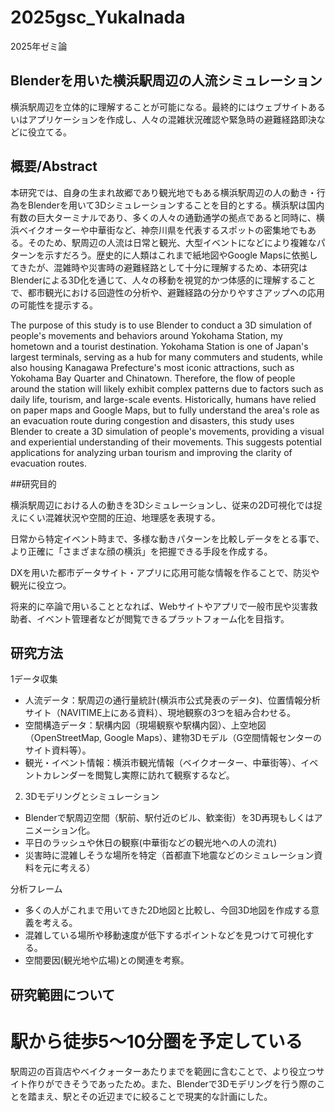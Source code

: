 # 2025gsc_YukaInada
2025年ゼミ論

## Blenderを用いた横浜駅周辺の人流シミュレーション

横浜駅周辺を立体的に理解することが可能になる。最終的にはウェブサイトあるいはアプリケーションを作成し、人々の混雑状況確認や緊急時の避難経路即決などに役立てる。

## 概要/Abstract
本研究では、自身の生まれ故郷であり観光地でもある横浜駅周辺の人の動き・行為をBlenderを用いて3Dシミュレーションすることを目的とする。横浜駅は国内有数の巨大ターミナルであり、多くの人々の通勤通学の拠点であると同時に、横浜ベイクオーターや中華街など、神奈川県を代表するスポットの密集地でもある。そのため、駅周辺の人流は日常と観光、大型イベントになどにより複雑なパターンを示すだろう。歴史的に人類はこれまで紙地図やGoogle Mapsに依拠してきたが、混雑時や災害時の避難経路として十分に理解するため、本研究はBlenderによる3D化を通じて、人々の移動を視覚的かつ体感的に理解することで、都市観光における回遊性の分析や、避難経路の分かりやすさアップへの応用の可能性を提示する。

The purpose of this study is to use Blender to conduct a 3D simulation of people's movements and behaviors around Yokohama Station, my hometown and a tourist destination. Yokohama Station is one of Japan's largest terminals, serving as a hub for many commuters and students, while also housing Kanagawa Prefecture's most iconic attractions, such as Yokohama Bay Quarter and Chinatown. Therefore, the flow of people around the station will likely exhibit complex patterns due to factors such as daily life, tourism, and large-scale events. Historically, humans have relied on paper maps and Google Maps, but to fully understand the area's role as an evacuation route during congestion and disasters, this study uses Blender to create a 3D simulation of people's movements, providing a visual and experiential understanding of their movements. This suggests potential applications for analyzing urban tourism and improving the clarity of evacuation routes.

##研究目的

横浜駅周辺における人の動きを3Dシミュレーションし、従来の2D可視化では捉えにくい混雑状況や空間的圧迫、地理感を表現する。

日常から特定イベント時まで、多様な動きパターンを比較しデータをとる事で、より正確に「さまざまな顔の横浜」を把握できる手段を作成する。

DXを用いた都市データサイト・アプリに応用可能な情報を作ることで、防災や観光に役立つ。

将来的に卒論で用いることとなれば、Webサイトやアプリで一般市民や災害救助者、イベント管理者などが閲覧できるプラットフォーム化を目指す。

## 研究方法

1データ収集
- 人流データ：駅周辺の通行量統計(横浜市公式発表のデータ)、位置情報分析サイト（NAVITIME上にある資料）、現地観察の3つを組み合わせる。
- 空間構造データ：駅構内図（現場観察や駅構内図）、上空地図（OpenStreetMap, Google Maps）、建物3Dモデル（G空間情報センターのサイト資料等）。
- 観光・イベント情報：横浜市観光情報（ベイクオーター、中華街等）、イベントカレンダーを閲覧し実際に訪れて観察するなど。

2. 3Dモデリングとシミュレーション
- Blenderで駅周辺空間（駅前、駅付近のビル、歓楽街）を3D再現もしくはアニメーション化。
- 平日のラッシュや休日の観察(中華街などの観光地への人の流れ)
- 災害時に混雑しそうな場所を特定（首都直下地震などのシミュレーション資料を元に考える）

分析フレーム
- 多くの人がこれまで用いてきた2D地図と比較し、今回3D地図を作成する意義を考える。
- 混雑している場所や移動速度が低下するポイントなどを見つけて可視化する。
- 空間要因(観光地や広場)との関連を考察。

## 研究範囲について

# 駅から徒歩5〜10分圏を予定している
駅周辺の百貨店やベイクォーターあたりまでを範囲に含むことで、より役立つサイト作りができそうであったため。また、Blenderで3Dモデリングを行う際のことを踏まえ、駅とその近辺までに絞ることで現実的な計画にした。